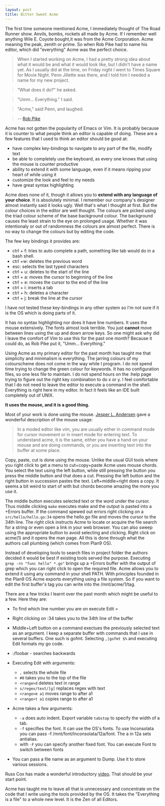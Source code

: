 ```yaml
---
layout: post
title: Bitter Sweet Acme 
---
```


The first time someone mentioned Acme, I immediately thought of The Road Runner show. Anvils, bombs, rockets all made by Acme. If I remember well anything Wile E. Coyote bought,it was from the Acme Corporation. Acme meaning the peak, zenith or prime. So when Rob Pike had to name his editor, which did "everything" Acme was the perfect choice.

> When I started working on Acme, I had a pretty strong idea about what it would be and what it would look like, but I didn't have a name yet. As I usually did at the time, on Friday night I went to Times Square for Movie Night. Penn Jillette was there, and I told him I needed a name for my new project.

> "What does it do?" he asked.

> "Umm... Everything." I said.

> "Acme," said Penn, and laughed.

> -- [Rob Pike](http://research.swtch.com/acme)

Acme has not gotten the popularity of Emacs or Vim. It is probably because it is counter to what people think an editor is capable of doing. These are a few features that I used to think an editor should be good at:

- have complex key-bindings to navigate to any part of the file, modify text 
- be able to completely use the keyboard, as every one knows that using the mouse is counter productive
- ability to extend it with some language, even if it means ripping your heart of while using it
- customize the look and feel to my needs
- have great syntax highlighting


Acme does none of it, though it allows you to **extend with any language of your choice**. It is absolutely minimal. I remember our company's designer almost instantly said it looks ugly. Well that's what I thought at first. But the colour choices in the editor are well thought. The colours are picked using the triad colour scheme of the base background colour. The background causes the least strain to the eye on prolonged usage. Whether it was intentionaly or out of randomness the colours are almost perfect. There is no way to change the colours but by editing the code. 

The few key bindings it provides are:

- ctrl + f: tries to auto complete a path, something like tab would do in a bash shell.
- ctrl +w: deletes the previous word
- esc: selects the last typed characters
- ctrl + u: deletes to the start of the line
- ctrl + a: moves the cursor to beginning of the line
- ctrl + e: moves the cursor to the end of the line
- ctrl + i: inserts a tab
- ctrl + h: deletes a character
- ctrl + j: break the line at the cursor

I have not tested these key-bindings in any other system so I'm not sure if it is the OS which is doing parts of it. 

It has no syntax highlighting nor does it have line numbers. It uses the mouse extensively. The fonts almost look terrible. You just **cannot** move between lines using the up and down arrow keys. So one might ask why did I leave the comfort of Vim to use this for the past one month? Because it could do, as Rob Pike put it, "Umm... Everything."

Using Acme as my primary editor for the past month has taught me that simplicity and minimalism is everything. The jarring colours of my colourscheme does not come in the way while I program. I do not spend time trying to change the green colour for keywords. It has no configuration files, so one less file to maintain. I do not spend hours on the :help page trying to figure out the right key combination to do x or y. I feel comfortable that I do not need to leave the editor to execute a command in the shell. Everything is right here in my editor. In fact it feels like an IDE built completely out of UNIX.

**It uses the mouse, and it is a good thing.**

Most of your work is done using the mouse. [Jesper L. Andersen](http://jlouisramblings.blogspot.in/2013/04/acme-as-editor_20.html) gave a wonderful description of the mouse usage:

> In a moded editor like vim, you are usually either in command mode for cursor movement or in insert mode for entering text. To understand acme, it is the same, either you have a hand on your mouse and are doing commands, or you are inserting text into the buffer at some place.

Copy, paste, cut is done using the mouse. Unlike the usual GUI tools where you right click to get a menu to cut+copy+paste Acme uses mouse chords. You select the text using the left button, while still pressing the button you press the middle button and that does a cut. Pressing the left button and the right button in succession pastes the text. Left+middle+right does a copy. It seems a bit weird to start of with but chords become amazing the more you use it.

The middle button executes selected text or the word under the cursor. Thus middle clicking `make` executes make and the output is pasted into a +Errors buffer. If the command spewed out errors right clicking on a `src/hello/hello.go:34` opens the hello.go file and moves the cursor to the 34th line. The right click instructs Acme to locate or acquire the file search for a string or even open a link in your web browser. You can also sweep using the appropriate button to avoid selecting and clicking. Right click on acme(1) and it opens the man page. All this is done through what the authors call plumbing (which comes from Plan9 OS). 

Instead of developing tools to search files in project folder the authors decided it would be best if existing tools served the purpose. Executing `grep -rn "func hello" *.go"` brings up a +Errors buffer with the output of grep which you can right click to open the required file. Acme allows you to extend it using any command in your shell PATH. With principles founded in the Plan9 OS Acme exports everything using a file system. So if you want to edit the first buffer's tag you can write into the /mnt/acme/1/tag. 

There are a few tricks I learnt over the past month which might be useful to a few. Here they are:

- To find which line number you are on execute Edit =
- Right clicking on :34 takes you to the 34th line of the buffer
- Middle+Left button on a command exectues the previously selected text as an argument. I keep a separate buffer with commands that I use in several buffers. One such is gofmt. Selecting `,|gofmt $%` and executing Edit formats my go code. 
- :/foobar - searches backwards
- Executing Edit with arguments: 
    - `,` selects the whole file
    - `#0` takes you to the top of the file
    - `<range>d`  deletes text in range
    - `s/regex/text/[g]`  replaces regex with text 
    - `<range>m a1` moves range to after a1
    - `<range>t a1`  copies range to after a1
- Acme takes a few arguments:
    - `-a` does auto indent. Export variable `tabstop` to specify the width of a tab.
    - `-f` specifies the font. It can use the OS's fonts. To use Inconsolata you can pass -f /mnt/font/Inconsolata/12a/font. The a in 12a sets antialias.
    - with `-F` you can specify another fixed font. You can execute Font to switch between fonts

- You can pass a file name as an argument to Dump. Use it to store various sessions. 

Russ Cox has made a wonderful introductory [video](http://research.swtch.com/acme). That should be your start point.

Acme has taught me to leave all that is unnecessary and concentrate on the code that I write using the tools provided by the OS. It takes the "Everything is a file" to a whole new level. It is the Zen of all Editors.